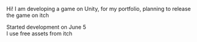 Hi! I am developing a game on Unity, for my portfolio, planning to release the game on itch

Started development on June 5 <br/>
I use free assets from itch
